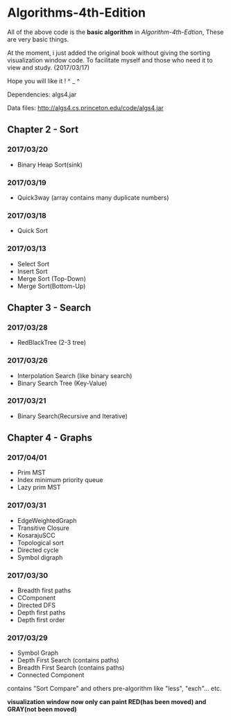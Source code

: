 # Algorithms-4th-Edition

All of the above code is the **basic algorithm** in *Algorithm-4th-Edtion*, These are very basic things. 

At the moment, i just added the original book without giving the sorting visualization window code. To facilitate myself and those who need it to view and study.  (2017/03/17)

Hope you will like it !            ^ _ ^

Dependencies: algs4.jar

Data files: http://algs4.cs.princeton.edu/code/algs4.jar



## Chapter 2 - Sort 

### 2017/03/20

- Binary Heap Sort(sink)

### 2017/03/19

- Quick3way (array contains many duplicate numbers)

### 2017/03/18

- Quick Sort

### 2017/03/13

- Select Sort 
- Insert Sort
- Merge Sort (Top-Down)
- Merge Sort(Bottom-Up)


## Chapter 3 - Search

### 2017/03/28
- RedBlackTree (2-3 tree)

### 2017/03/26
- Interpolation Search (like binary search)
- Binary Search Tree (Key-Value)

### 2017/03/21
- Binary Search(Recursive and Iterative)


## Chapter 4 - Graphs

### 2017/04/01
- Prim MST
- Index minimum priority queue
- Lazy prim MST

### 2017/03/31
- EdgeWeightedGraph
- Transitive Closure
- KosarajuSCC
- Topological sort
- Directed cycle
- Symbol digraph

### 2017/03/30
- Breadth first paths
- CComponent
- Directed DFS
- Depth first paths
- Depth first order

### 2017/03/29
- Symbol Graph
- Depth First Search (contains paths)
- Breadth First Search (contains paths)
- Connected Component

contains "Sort Compare" and others pre-algorithm like "less",  "exch"... etc.

**visualization window now only can paint RED(has been moved) and GRAY(not been moved)**